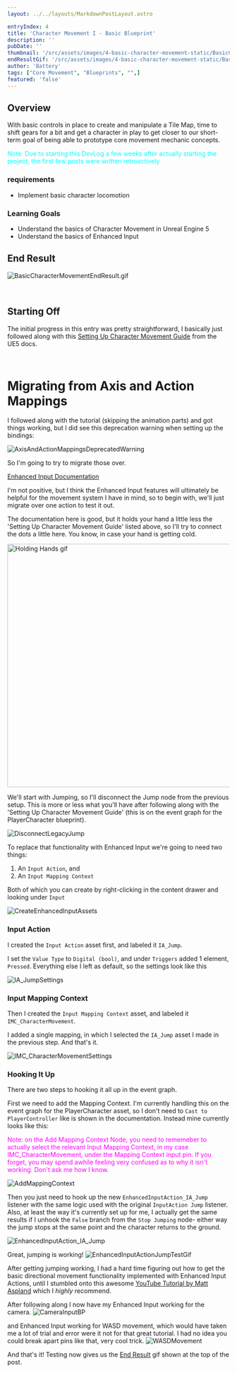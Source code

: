 ```yaml
---
layout: ../../layouts/MarkdownPostLayout.astro

entryIndex: 4
title: 'Character Movement I - Basic Blueprint'
description: ''
pubDate: ''
thumbnail: '/src/assets/images/4-basic-character-movement-static/BasicCharacterMovement_EndResult_Thumbnail.png'
endResultGif: '/src/assets/images/4-basic-character-movement-static/BasicCharacterMovement_EndResult.gif'
author: 'Battery'
tags: ["Core Movement", "Blueprints", "",]
featured: 'false'
---
```


## Overview 

With basic controls in place to create and manipulate a Tile Map, time to shift gears for a bit and get a character in play to get closer to our short-term goal of being able to prototype core movement mechanic concepts.

<span style="color: cyan"> Note: Due to starting this DevLog a few weeks after actually starting the project, the first few posts were written retroactively </span>


### requirements
* Implement basic character locomotion


### Learning Goals
* Understand the basics of Character Movement in Unreal Engine 5
* Understand the basics of Enhanced Input

## End Result

![BasicCharacterMovementEndResult.gif](/src/assets/images/4-basic-character-movement-static/BasicCharacterMovement_EndResult.gif)

<br>

## Starting Off

The initial progress in this entry was pretty straightforward, I basically just followed along with this <a href="https://docs.unrealengine.com/5.0/en-US/setting-up-character-movement" target="_blank"> Setting Up Character Movement Guide</a> from the UE5 docs.

<br>

# Migrating from Axis and Action Mappings

I followed along with the tutorial (skipping the animation parts) and got things working, but I did see this deprecation warning when setting up the bindings:

![AxisAndActionMappingsDeprecatedWarning](/src/assets/images/4-basic-character-movement-static/AxisAndActionMappingsDeprecatedWarning.png)


So I'm going to try to migrate those over.


[Enhanced Input Documentation](https://docs.unrealengine.com/5.3/en-US/enhanced-input-in-unreal-engine/)


I'm not positive, but I think the Enhanced Input features will ultimately be helpful for the movement system I have in mind, so to begin with, we'll just migrate over one action to test it out.

The documentation here is good, but it holds your hand a little less the 'Setting Up Character Movement Guide' listed above, so I'll try to connect the dots a little here. You know, in case your hand is getting cold.

<div>
    <img style="width: 550px" src="/src/assets/images/4-basic-character-movement-static/holding-hands.gif" alt="Holding Hands gif" />
</div>

We'll start with Jumping, so I'll disconnect the Jump node from the previous setup. This is more or less what you'll have after following along with the 'Setting Up Character Movement Guide' (this is on the event graph for the PlayerCharacter blueprint).

![DisconnectLegacyJump](/src/assets/images/4-basic-character-movement-static/DisconnectLegacyJump.png)

To replace that functionality with Enhanced Input we're going to need two things:
1. An `Input Action`, and
1. An `Input Mapping Context`

Both of which you can create by right-clicking in the content drawer and looking under `Input`

![CreateEnhancedInputAssets](/src/assets/images/4-basic-character-movement-static/InputActionPlusMappingContext.png)

### Input Action

I created the `Input Action` asset first, and labeled it `IA_Jump`.

I set the `Value Type` to `Digital (bool)`, and under `Triggers` added 1 element, `Pressed`. Everything else I left as default, so the settings look like this 

![IA_JumpSettings](/src/assets/images/4-basic-character-movement-static/IA_JumpSettings.png)

### Input Mapping Context

Then I created the `Input Mapping Context` asset, and labeled it `IMC_CharacterMovement`.

I added a single mapping, in which I selected the `IA_Jump` asset I made in the previous step. And that's it.

![IMC_CharacterMovementSettings](/src/assets/images/4-basic-character-movement-static/IMC_CharacterMovementSettings.png)


### Hooking It Up

There are two steps to hooking it all up in the event graph.

First we need to add the Mapping Context. I'm currently handling this on the event graph for the PlayerCharacter asset, so I don't need to `Cast to PlayerController` like is shown in the documentation. Instead mine currently looks like this:

<span style="color: magenta"> Note: on the Add Mapping Context Node, you need to rememeber to actually select the relevant Input Mapping Context, in my case IMC_CharacterMovement, under the Mapping Context input pin. If you forget, you may spend awhile feeling very confused as to why it isn't working. Don't ask me how I know.</span>

![AddMappingContext](/src/assets/images/4-basic-character-movement-static/AddMappingContext.png)


Then you just need to hook up the new `EnhancedInputAction_IA_Jump` listener with the same logic used with the original `InputAction Jump` listener. Also, at least the way it's currently set up for me, I actually get the same results if I unhook the `False` branch from the `Stop Jumping` node- either way the jump stops at the same point and the character returns to the ground.

![EnhancedInputAction_IA_Jump](/src/assets/images/4-basic-character-movement-static/EnhancedInputActionIA_Jump.png)


Great, jumping is working!
![EnhancedInputActionJumpTestGif](/src/assets/images/4-basic-character-movement-static/EnhancedInputJumpTest.gif)


After getting jumping working, I had a hard time figuring out how to get the basic directional movement functionality implemented with Enhanced Input Actions, until I stumbled onto this awesome <a href="https://www.youtube.com/watch?v=Z9zEEY7dGaM" target="_blank"> YouTube Tutorial by Matt Aspland</a> which I _highly_ recommend.


After following along I now have my Enhanced Input working for the camera.
![CameraInputBP](/src/assets/images/4-basic-character-movement-static/CameraInput.png)

and Enhanced Input working for WASD movement, which would have taken me a lot of trial and error were it not for that great tutorial. I had no idea you could break apart pins like that, very cool trick.
![WASDMovement](/src/assets/images/4-basic-character-movement-static//WASD_Movement.png)

And that's it! Testing now gives us the [End Result](#end-result) gif shown at the top of the post.

<br>